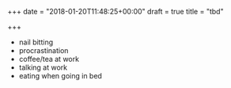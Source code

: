 +++
date = "2018-01-20T11:48:25+00:00"
draft = true
title = "tbd"

+++
* nail bitting
* procrastination
* coffee/tea at work
* talking at work
* eating when going in bed